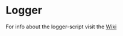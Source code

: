 # Logger

For info about the logger-script visit the [Wiki](https://github.com/olav89/GoProg/wiki/Logger)
